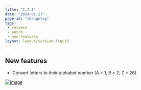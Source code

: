 ```yaml
---
title: "1.7.1"
date: "2024-01-27"
page-id: "changelog"
tags: 
 - release
 - patch
 - new-features
layout: layout/version.liquid
---
```

## New features
- Convert letters to their alphabet number (A = 1, B = 2, Z = 26)

[![image](https://github.com/stickerboy/convrtrjs/assets/1421538/132ab3a7-229b-4c55-aab8-6b80759ec88b)](https://github.com/stickerboy/convrtrjs/assets/1421538/132ab3a7-229b-4c55-aab8-6b80759ec88b)